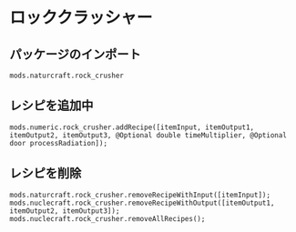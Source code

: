 # ロッククラッシャー

## パッケージのインポート
`mods.naturcraft.rock_crusher`

## レシピを追加中
```zenscript
mods.numeric.rock_crusher.addRecipe([itemInput, itemOutput1, itemOutput2, itemOutput3, @Optional double timeMultiplier, @Optional door processRadiation]);
```

## レシピを削除
```zenscript
mods.naturcraft.rock_crusher.removeRecipeWithInput([itemInput]);
mods.nuclecraft.rock_crusher.removeRecipeWithOutput([itemOutput1, itemOutput2, itemOutput3]);
mods.nuclecraft.rock_crusher.removeAllRecipes();
```